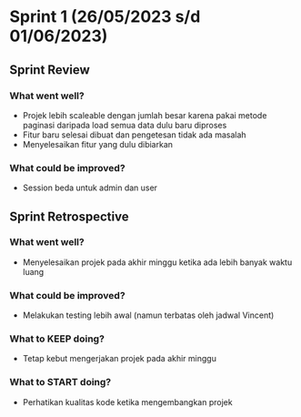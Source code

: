 # Sprint 1 (26/05/2023 s/d 01/06/2023)

## Sprint Review

### What went well?
- Projek lebih scaleable dengan jumlah besar karena pakai metode paginasi daripada load semua data dulu baru diproses
- Fitur baru selesai dibuat dan pengetesan tidak ada masalah
- Menyelesaikan fitur yang dulu dibiarkan

### What could be improved?
- Session beda untuk admin dan user

## Sprint Retrospective

### What went well?
- Menyelesaikan projek pada akhir minggu ketika ada lebih banyak waktu luang

### What could be improved?
- Melakukan testing lebih awal (namun terbatas oleh jadwal Vincent)

### What to KEEP doing?
- Tetap kebut mengerjakan projek pada akhir minggu

### What to START doing?
- Perhatikan kualitas kode ketika mengembangkan projek

